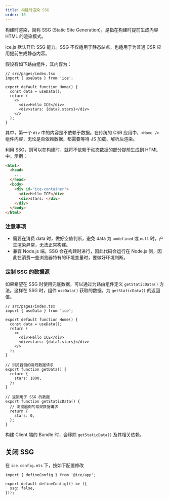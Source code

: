 ```yaml
---
title: 构建时渲染 SSG
order: 10
---
```


构建时渲染，简称 SSG (Static Site Generation)，是指在构建时提前生成内容 HTML 的渲染模式。

ice.js 默认开启 SSG 能力。SSG 不仅适用于静态站点，也适用于为普通 CSR 应用提前生成静态内容。

假设有如下路由组件，其内容为：

```tsx
// src/pages/index.tsx
import { useData } from 'ice';

export default function Home() {
  const data = useData();
  return (
    <>
      <div>Hello ICE</div>
      <div>stars: {data?.stars}</div>
    </>
  );
}
```

其中，第一个 `div` 中的内容是不依赖于数据。在传统的 CSR 应用中，`<Home />` 组件内容，无论是否依赖数据，都需要等待 JS 加载、解析后渲染。

利用 SSG，则可以在构建时，就将不依赖于动态数据的部分提前生成到 HTML 中。示例：

```html
<html>
  <head>
    ...
  </head>
  <body>
    <div id="ice-container">
      <div>Hello ICE</div>
      <div>stars: </div>
    </div>
  </body>
</html>
```

### 注意事项

- 需要在消费 data 时，做好空值判断，避免 data 为 `undefined` 或 `null` 时，产生渲染异常，无法正常构建。
- 兼容 Node.js 端。SSG 会在构建时进行，因此代码会运行在 Node.js 侧，因此在消费一些浏览器特有的环境变量时，要做好环境判断。

### 定制 SSG 的数据源

如果希望在 SSG 时使用兜底数据，可以通过为路由组件定义 `getStaticData()` 方法。这样在 SSG 时，组件 `useData()` 获取的数据，为 `getStaticData()` 的返回值。

```tsx
// src/pages/index.tsx
import { useData } from 'ice';

export default function Home() {
  const data = useData();
  return (
    <>
      <div>Hello ICE</div>
      <div>stars: {data?.stars}</div>
    </>
  );
}

// 浏览器侧的常规数据请求
export function getData() {
  return {
    stars: 1000,
  };
}

// 返回用于 SSG 的数据
export function getStaticData() {
  // 浏览器侧的常规数据请求
  return {
    stars: 0,
  };
}
```

构建 Client 端的 Bundle 时，会移除 `getStaticData()` 及其相关依赖。

## 关闭 SSG

在 `ice.config.mts` 下，按如下配置修改

```tsx
import { defineConfig } from '@ice/app';

export default defineConfig(() => ({
  ssg: false,
}));
```
